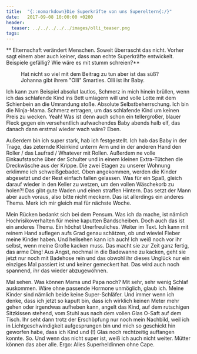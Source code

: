 ```yaml
---
title:  "{::nomarkdown}Die Superkräfte von uns Supereltern{:/}"
date:   2017-09-08 10:00:00 +0200
header:
  teaser: ../../../../../images/olli_teaser.png
tags:
---
```

**
Elternschaft verändert Menschen. Soweit überrascht das nicht. Vorher sagt einem aber auch keiner, dass man echte Superkräfte entwickelt. Beispiele gefällig? Wie wäre es mit stumm schreien?**

<figure>
  <img src="../../../../../images/olli.png" alt="">
  <figcaption>Hat nicht so viel mit dem Beitrag zu tun aber ist das süß? Johanna gibt ihrem "Olli" Smarties. Olli ist ihr Baby.</figcaption>
</figure>


Ich kann zum Beispiel absolut lautlos, Schmerz in mich hinein brüllen, wenn ich das schlafende Kind ins Bett umlagern will und volle Lotte mit dem Schienbein an die Umrandung stoße. Absolute Selbstbeherrschung. Ich bin die Ninja-Mama. Schmerz ertragen, um das schlafende Kind um keinen Preis zu wecken. Yeah!
Was ist denn auch schon ein tellergroßer, blauer Fleck gegen ein versehentlich aufwachendes Baby abends halb elf, das danach dann erstmal wieder wach wäre? Eben.

Außerdem bin ich super stark, hab ich festgestellt. Ich hab das Baby in der Trage, das zeternde Kleinkind unterm Arm und in der anderen Hand den Roller / das Laufrad / Whatever mit Rollen. Außerdem ne volle Einkaufstasche über der Schulter und in einem kleinen Extra-Tütchen die Dreckwäsche aus der Krippe. Die zwei Etagen zu unserer Wohnung erklimme ich schweißgebadet. Oben angekommen, werden die Kinder abgesetzt und der Rest einfach fallen gelassen. Was für ein Spaß, gleich darauf wieder in den Keller zu wetzen, um den vollen Wäschekorb zu holen?! Das gibt gute Waden und einen straffen Hintern. Das setzt der Mann aber auch voraus, also bitte nicht meckern. Das ist allerdings ein anderes Thema. Merk ich mir gleich mal für nächste Woche.

Mein Rücken bedankt sich bei dem Pensum. Was ich da mache, ist nämlich Hochrisikoverhalten für meine kaputten Bandscheiben. Doch auch das ist ein anderes Thema. Ein höchst Unerfreuliches. Weiter im Text. Ich kann mit reinem Hand auflegen aufs Grad genau schätzen, ob und wieviel Fieber meine Kinder haben. Und hellsehen kann ich auch! Ich weiß noch vor ihr selbst, wenn meine Große kacken muss. Das macht sie zur Zeit ganz fertig, das arme Ding! Aus Angst, nochmal in die Badewanne zu kacken, geht sie jetzt nur noch mit Badehose rein und das obwohl ihr dieses Unglück nur ein einziges Mal passiert ist und keiner gemeckert hat. Das wird auch noch spannend, ihr das wieder abzugewöhnen.

Mal sehen. Was können Mama und Papa noch? Mit sehr, sehr wenig Schlaf auskommen. Wäre ohne passende Hormone unmöglich, glaub ich. Meine Kinder sind nämlich beide keine Super-Schläfer. Und immer wenn ich denke, dass ich jetzt so kaputt bin, dass ich wirklich keinen Meter mehr gehen oder irgendwas aufheben kann, angelt das Kind, auf dem rutschigen Sitzkissen stehend, vom Stuhl aus nach dem vollen Glas O-Saft auf dem Tisch. Ihr seht dann trotz der Erschöpfung nur noch mein Nachbild, weil ich in Lichtgeschwindigkeit aufgesprungen bin und mich so geschickt hin geworfen habe, dass ich Kind und (!) Glas noch rechtzeitig auffangen konnte. So. Und wenn das nicht super ist, weiß ich auch nicht weiter. Mütter können das aber alle. Ergo: Alles Superheldinnen ohne Cape.
















